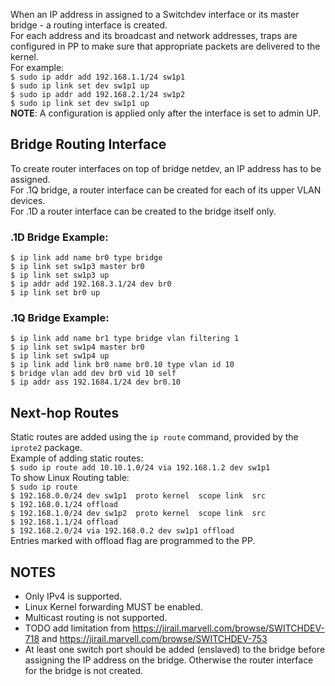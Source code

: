 When an IP address in assigned to a Switchdev interface or its master bridge - a routing interface is created.  
For each address and its broadcast and network addresses, traps are configured in PP to make sure that appropriate packets are delivered to the kernel.  
For example:  
`$ sudo ip addr add 192.168.1.1/24 sw1p1`  
`$ sudo ip link set dev sw1p1 up`  
`$ sudo ip addr add 192.168.2.1/24 sw1p2`  
`$ sudo ip link set dev sw1p1 up`  
**NOTE**: A configuration is applied only after the interface is set to admin UP.  

## Bridge Routing Interface
To create router interfaces on top of bridge netdev, an IP address has to be assigned.  
For .1Q bridge, a router interface can be created for each of its upper VLAN devices.  
For .1D a router interface can be created to the bridge itself only.  

### .1D Bridge Example:  
`$ ip link add name br0 type bridge`  
`$ ip link set sw1p3 master br0`   
`$ ip link set sw1p3 up`  
`$ ip addr add 192.168.3.1/24 dev br0`  
`$ ip link set br0 up`  

### .1Q Bridge Example:  
`$ ip link add name br1 type bridge vlan filtering 1`  
`$ ip link set sw1p4 master br0`  
`$ ip link set sw1p4 up`  
`$ ip link add link br0 name br0.10 type vlan id 10`  
`$ bridge vlan add dev br0 vid 10 self`  
`$ ip addr ass 192.1684.1/24 dev br0.10`  

## Next-hop Routes  
Static routes are added using the `ip route` command, provided by the `iprote2` package.  
Example of adding static routes:  
`$ sudo ip route add 10.10.1.0/24 via 192.168.1.2 dev sw1p1`  
To show Linux Routing table:  
`$ sudo ip route`  
`$ 192.168.0.0/24 dev sw1p1  proto kernel  scope link  src`  
`$ 192.168.0.1/24 offload`  
`$ 192.168.1.0/24 dev sw1p2  proto kernel  scope link  src`  
`$ 192.168.1.1/24 offload`  
`$ 192.168.2.0/24 via 192.168.0.2 dev sw1p1 offload`  
Entries marked with offload flag are programmed to the PP.  

## NOTES
* Only IPv4 is supported.
* Linux Kernel forwarding MUST be enabled.
* Multicast routing is not supported.
* TODO add limitation from https://jirail.marvell.com/browse/SWITCHDEV-718 and https://jirail.marvell.com/browse/SWITCHDEV-753
* At least one switch port should be added (enslaved) to the bridge before assigning the IP address on the bridge. Otherwise the router interface for the  bridge is not created.

